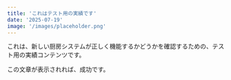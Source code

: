 ```yaml
---
title: 'これはテスト用の実績です'
date: '2025-07-19'
image: '/images/placeholder.png'
---
```


これは、新しい厨房システムが正しく機能するかどうかを確認するための、テスト用の実績コンテンツです。

この文章が表示されれば、成功です。